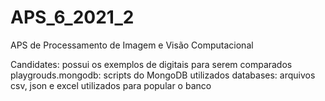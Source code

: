 # APS_6_2021_2
APS de Processamento de Imagem e Visão Computacional

Candidates: possui os exemplos de digitais para serem comparados
playgrouds.mongodb: scripts do MongoDB utilizados
databases: arquivos csv, json e excel utilizados para popular o banco

